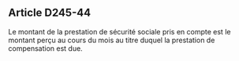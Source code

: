 ## Article D245-44

Le montant de la prestation de sécurité sociale pris en compte est le montant perçu au cours du mois au titre
duquel la prestation de compensation est due.

